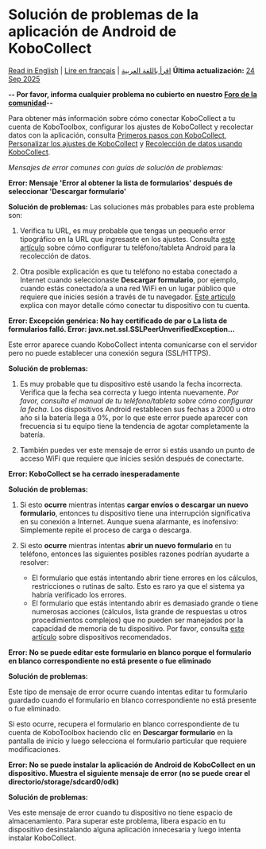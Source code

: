 # Solución de problemas de la aplicación de Android de KoboCollect
<a href="../troubleshooting_kobocollect.html">Read in English</a> | <a href="../fr/troubleshooting_kobocollect.html">Lire en français</a> | <a href="../ar/troubleshooting_kobocollect.html">اقرأ باللغة العربية</a>
**Última actualización:** <a href="https://github.com/kobotoolbox/docs/blob/f6c6ac34b1fe55e7aab87f7b61c26e1607b4306b/source/troubleshooting_kobocollect.md" class="reference">24 Sep 2025</a>

**-- Por favor, informa cualquier problema no cubierto en nuestro
[Foro de la comunidad](https://community.kobotoolbox.org/)--**

<p class="note">
    Para obtener más información sobre cómo conectar KoboCollect a tu cuenta de KoboToolbox, configurar los ajustes de KoboCollect y recolectar datos con la aplicación, consulta <a href="kobocollect_on_android_latest.html">Primeros pasos con KoboCollect</a>, <a href="kobocollect_settings.html">Personalizar los ajustes de KoboCollect</a> y <a href="data_collection_kobocollect.html">Recolección de datos usando KoboCollect</a>.
</p>


_Mensajes de error comunes con guías de solución de problemas:_

**Error: Mensaje 'Error al obtener la lista de formularios' después de seleccionar 'Descargar formulario'**

**Solución de problemas:** Las soluciones más probables para este problema son:

1. Verifica tu URL, es muy probable que tengas un pequeño error tipográfico en la URL que ingresaste en
   los ajustes. Consulta [este artículo](kobocollect_on_android_latest.md) sobre cómo configurar
   tu teléfono/tableta Android para la recolección de datos.

2. Otra posible explicación es que tu teléfono no estaba conectado a
   Internet cuando seleccionaste **Descargar formulario**, por ejemplo, cuando estás
   conectado/a a una red WiFi en un lugar público que requiere que inicies sesión
   a través de tu navegador. [Este artículo](kobocollect_on_android_latest.md) explica con
   mayor detalle cómo conectar tu dispositivo con tu cuenta.

**Error: Excepción genérica: No hay certificado de par o La lista de formularios falló. Error:
javx.net.ssl.SSLPeerUnverifiedException...**

Este error aparece cuando KoboCollect intenta comunicarse con el servidor pero
no puede establecer una conexión segura (SSL/HTTPS).

**Solución de problemas:**

1. Es muy probable que tu dispositivo esté usando la fecha incorrecta. Verifica que la fecha sea
   correcta y luego intenta nuevamente. _Por favor, consulta el manual de tu teléfono/tableta sobre cómo
   configurar la fecha._ Los dispositivos Android restablecen sus fechas a 2000 u otro año si
   la batería llega a 0%, por lo que este error puede aparecer con frecuencia si
   tu equipo tiene la tendencia de agotar completamente la batería.

2. También puedes ver este mensaje de error si estás usando un punto de acceso WiFi que
   requiere que inicies sesión después de conectarte.

**Error: KoboCollect se ha cerrado inesperadamente**

**Solución de problemas:**

1. Si esto **ocurre** mientras intentas **cargar envíos o descargar un
   nuevo formulario**, entonces tu dispositivo tiene una interrupción significativa en su conexión a
   Internet. Aunque suena alarmante, es inofensivo: Simplemente repite el
   proceso de carga o descarga.

2. Si esto **ocurre** mientras intentas **abrir un nuevo formulario** en tu teléfono,
   entonces las siguientes posibles razones podrían ayudarte a resolver:

    - El formulario que estás intentando abrir tiene errores en los cálculos,
      restricciones o rutinas de salto. Esto es raro ya que el sistema ya habría
      verificado los errores.
    - El formulario que estás intentando abrir es demasiado grande o tiene numerosas
      acciones (cálculos, lista grande de respuestas u otros procedimientos complejos) que no pueden ser manejados por la capacidad de memoria de tu dispositivo.
      Por favor, consulta [este artículo](devices_for_data_collection.md) sobre
      dispositivos recomendados.

**Error: No se puede editar este formulario en blanco porque el formulario en blanco correspondiente no
está presente o fue eliminado**

**Solución de problemas:**

Este tipo de mensaje de error ocurre cuando intentas editar tu formulario guardado cuando el
formulario en blanco correspondiente no está presente o fue eliminado.

Si esto ocurre, recupera el formulario en blanco correspondiente de tu cuenta de KoboToolbox
haciendo clic en **Descargar formulario** en la pantalla de inicio y luego selecciona el
formulario particular que requiere modificaciones.

**Error: No se puede instalar la aplicación de Android de KoboCollect en un dispositivo. Muestra el
siguiente mensaje de error (no se puede crear el directorio/storage/sdcard0/odk)**

**Solución de problemas:**

Ves este mensaje de error cuando tu dispositivo no tiene espacio de almacenamiento. Para superar
este problema, libera espacio en tu dispositivo desinstalando alguna aplicación innecesaria y luego intenta
instalar KoboCollect.